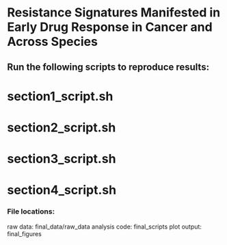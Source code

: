 # Resistance Signatures Manifested in Early Drug Response in Cancer and Across Species

## Run the following scripts to reproduce results:

# section1_script.sh
# section2_script.sh
# section3_script.sh
# section4_script.sh

### File locations: 

raw data: final_data/raw_data
analysis code: final_scripts
plot output: final_figures
